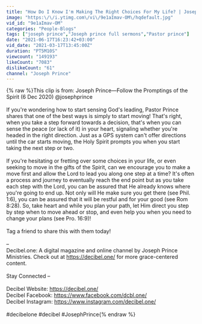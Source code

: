 ```yaml
---
title: "How Do I Know I'm Making The Right Choices For My Life? | Joseph Prince"
image: "https:\/\/i.ytimg.com\/vi\/9e1aImav-OM\/hqdefault.jpg"
vid_id: "9e1aImav-OM"
categories: "People-Blogs"
tags: ["joseph prince","Joseph prince full sermons","Pastor prince"]
date: "2021-06-17T16:23:42+03:00"
vid_date: "2021-03-17T13:45:00Z"
duration: "PT5M10S"
viewcount: "149193"
likeCount: "7083"
dislikeCount: "61"
channel: "Joseph Prince"
---
```

{% raw %}This clip is from: Joseph Prince—Follow the Promptings of the Spirit (6 Dec 2020) @josephprince<br /><br />If you're wondering how to start sensing God's leading, Pastor Prince shares that one of the best ways is simply to start moving! That's right, when you take a step forward towards a decision, that's when you can sense the peace (or lack of it) in your heart, signaling whether you're headed in the right direction. Just as a GPS system can't offer directions until the car starts moving, the Holy Spirit prompts you when you start taking the next step or two. <br /><br />If you're hesitating or fretting over some choices in your life, or even seeking to move in the gifts of the Spirit, can we encourage you to make a move first and allow the Lord to lead you along one step at a time? It's often a process and journey to eventually reach the end point but as you take each step with the Lord, you can be assured that He already knows where you're going to end up. Not only will He make sure you get there (see Phil. 1:6), you can be assured that it will be restful and for your good (see Rom 8:28). So, take heart and while you plan your path, let Him direct you step by step when to move ahead or stop, and even help you when you need to change your plans (see Pro. 16:9)! <br /><br />Tag a friend to share this with them today! <br /><br />– <br />Decibel.one: A digital magazine and online channel by Joseph Prince Ministries. Check out at <a rel="nofollow" target="blank" href="https://decibel.one/">https://decibel.one/</a> for more grace-centered content. <br /><br />Stay Connected – <br /><br />Decibel Website: <a rel="nofollow" target="blank" href="https://decibel.one/">https://decibel.one/</a> <br />Decibel Facebook: <a rel="nofollow" target="blank" href="https://www.facebook.com/dcbl.one/">https://www.facebook.com/dcbl.one/</a> <br />Decibel Instagram: <a rel="nofollow" target="blank" href="https://www.instagram.com/decibel.one/">https://www.instagram.com/decibel.one/</a> <br /><br />#decibelone #decibel #JosephPrince{% endraw %}
